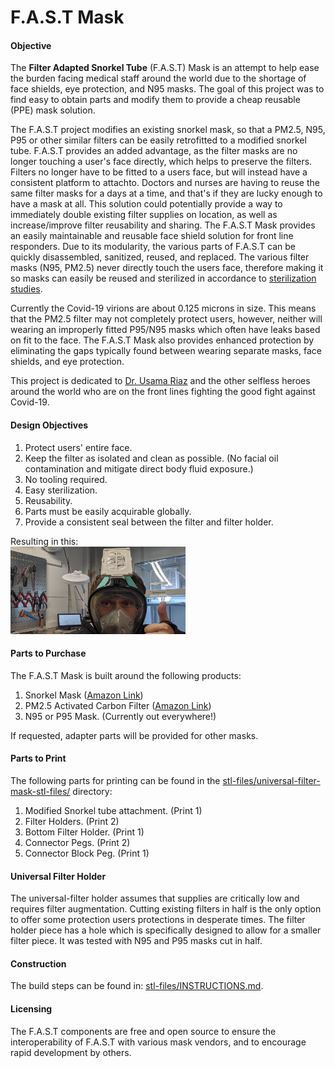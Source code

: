 # F.A.S.T Mask

#### Objective

The **Filter Adapted Snorkel Tube** (F.A.S.T) Mask is an attempt to help ease the burden facing medical staff around the world due to the shortage of face shields, eye protection, and N95 masks. The goal of this project was to find easy to obtain parts and modify them to provide a cheap reusable (PPE) mask solution.

The F.A.S.T project modifies an existing snorkel mask, so that a PM2.5, N95, P95 or other similar filters can be easily retrofitted to a modified snorkel tube. F.A.S.T provides an added advantage, as the filter masks are no longer touching a user's face directly, which helps to preserve the filters. Filters no longer have to be fitted to a users face, but will instead have a consistent platform to attachto. Doctors and nurses are having to reuse the same filter masks for a days at a time, and that's if they are lucky enough to have a mask at all. This solution could potentially provide a way to immediately double existing filter supplies on location, as well as increase/improve filter reusability and sharing. The F.A.S.T Mask provides an easily maintainable and reusable face shield solution for front line responders. Due to its modularity, the various parts of F.A.S.T can be quickly disassembled, sanitized, reused, and replaced. The various filter masks (N95, PM2.5) never directly touch the users face, therefore making it so masks can easily be reused and sterilized in accordance to [sterilization studies](https://news.ycombinator.com/item?id=22680799).

Currently the Covid-19 virions are about 0.125 microns in size. This means that the PM2.5 filter may not completely protect users, however, neither will wearing an improperly fitted P95/N95 masks which often have leaks based on fit to the face. The F.A.S.T Mask also provides enhanced protection by eliminating the gaps typically found between wearing separate masks, face shields, and eye protection.

This project is dedicated to [Dr. Usama Riaz](https://old.reddit.com/r/HumansBeingBros/comments/fnwflk/dr_usama_riaz_has_spent_weeks_screening_treating/) and the other selfless heroes around the world who are on the front lines fighting the good fight against Covid-19.

#### Design Objectives
1. Protect users' entire face.
2. Keep the filter as isolated and clean as possible. (No facial oil contamination and mitigate direct body fluid exposure.)
3. No tooling required.
4. Easy sterilization.
5. Reusability.
6. Parts must be easily acquirable globally.
7. Provide a consistent seal between the filter and filter holder.

Resulting in this:<br />
        <img src="https://raw.githubusercontent.com/magnetic-pi/fast-mask/master/stl-files/images/step16.jpg" height="140" width="280">
    
#### Parts to Purchase
The F.A.S.T Mask is built around the following products:

1. Snorkel Mask ([Amazon Link](https://www.amazon.com/gp/product/B079FL6W4C/ref=ppx_yo_dt_b_asin_title_o04_s01?ie=UTF8&psc=1))
2. PM2.5 Activated Carbon Filter ([Amazon Link](https://www.amazon.com/gp/product/B086634MWS/ref=ppx_yo_dt_b_asin_title_o01_s00?ie=UTF8&psc=1))
3. N95 or P95 Mask. (Currently out everywhere!)

If requested, adapter parts will be provided for other masks.

#### Parts to Print
The following parts for printing can be found in the [stl-files/universal-filter-mask-stl-files/](https://github.com/magnetic-pi/fast-mask/tree/master/stl-files/universal-filter-mask-stl-files) directory:

1. Modified Snorkel tube attachment. (Print 1)
2. Filter Holders. (Print 2)
3. Bottom Filter Holder. (Print 1)
4. Connector Pegs. (Print 2)
5. Connector Block Peg. (Print 1)

#### Universal Filter Holder
The universal-filter holder assumes that supplies are critically low and requires filter augmentation. Cutting existing filters in half is the only option to offer some protection users protections in desperate times. The filter holder piece has a hole which is specifically designed to allow for a smaller filter piece. It was tested with N95 and P95 masks cut in half.

#### Construction
The build steps can be found in: [stl-files/INSTRUCTIONS.md](https://github.com/magnetic-pi/fast-mask/blob/master/stl-files/INSTRUCTIONS.md).

#### Licensing
The F.A.S.T components are free and open source to ensure the interoperability of F.A.S.T with various mask vendors, and to encourage rapid development by others.

